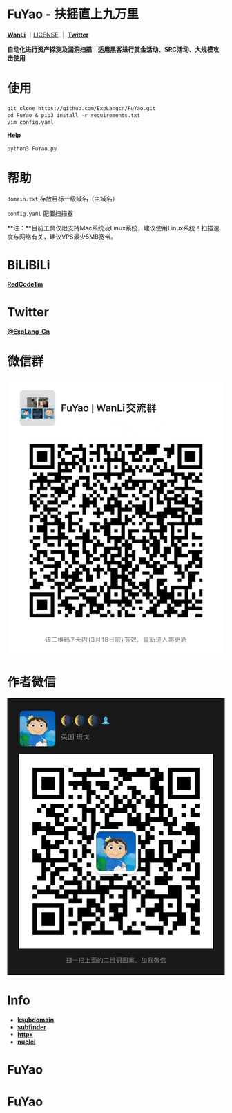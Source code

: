 # FuYao - 扶摇直上九万里

**[WanLi](https://github.com/ExpLangcn/WanLi)** ｜[LICENSE](LICENSE) ｜ **[Twitter](https://twitter.com/ExpLang_Cn)** 

**自动化进行资产探测及漏洞扫描｜适用黑客进行赏金活动、SRC活动、大规模攻击使用**

# 使用

```
git clone https://github.com/ExpLangcn/FuYao.git
cd FuYao & pip3 install -r requirements.txt
vim config.yaml
```
**[Help](https://github.com/ExpLangcn/WanLi/wiki/Help---%E5%B8%AE%E5%8A%A9)**

```
python3 FuYao.py
```
# 帮助

`domain.txt` 存放目标一级域名（主域名）

`config.yaml` 配置扫描器

**注：**目前工具仅限支持Mac系统及Linux系统，建议使用Linux系统！扫描速度与网络有关，建议VPS最少5MB宽带。

# BiLiBiLi

**[RedCodeTm](https://www.bilibili.com/)**

# Twitter

**[@ExpLang_Cn](https://twitter.com/ExpLang_Cn)**

# 微信群

![WechatIMG455.jpeg](img/WechatIMG455.jpeg)

# 作者微信

![WechatIMG408](img/WechatIMG408.jpeg)

# Info

* **[ksubdomain](https://github.com/knownsec/ksubdomain)**
* **[subfinder](https://github.com/projectdiscovery/subfinder)**
* **[httpx](https://github.com/projectdiscovery/httpx)**
* **[nuclei](https://github.com/projectdiscovery/nuclei)**
# FuYao
# FuYao
